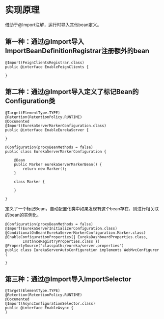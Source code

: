 # 实现原理

借助于@Import注解，运行时导入其他bean定义。

## 第一种：通过@Import导入ImportBeanDefinitionRegistrar注册额外的bean

~~~
@Import(FeignClientsRegistrar.class)
public @interface EnableFeignClients {

}
~~~

## 第二种：通过@Import导入定义了标记Bean的Configuration类

~~~
@Target(ElementType.TYPE)
@Retention(RetentionPolicy.RUNTIME)
@Documented
@Import(EurekaServerMarkerConfiguration.class)
public @interface EnableEurekaServer {

}

@Configuration(proxyBeanMethods = false)
public class EurekaServerMarkerConfiguration {

	@Bean
	public Marker eurekaServerMarkerBean() {
		return new Marker();
	}

	class Marker {

	}

}

~~~

定义了一个标记Bean，自动配置化类中如果发现有这个bean存在，则进行相关联的bean的实例化。

~~~
@Configuration(proxyBeanMethods = false)
@Import(EurekaServerInitializerConfiguration.class)
@ConditionalOnBean(EurekaServerMarkerConfiguration.Marker.class)
@EnableConfigurationProperties({ EurekaDashboardProperties.class,
		InstanceRegistryProperties.class })
@PropertySource("classpath:/eureka/server.properties")
public class EurekaServerAutoConfiguration implements WebMvcConfigurer {

}
~~~

## 第三种：通过@Import导入ImportSelector

~~~
@Target(ElementType.TYPE)
@Retention(RetentionPolicy.RUNTIME)
@Documented
@Import(AsyncConfigurationSelector.class)
public @interface EnableAsync {
}
~~~



